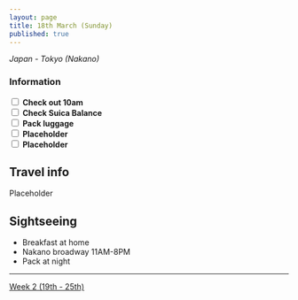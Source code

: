 ```yaml
---
layout: page
title: 18th March (Sunday)
published: true
---
```


*Japan - Tokyo (Nakano)*

### Information

<div><input class="box" type="checkbox" name="181" /><label type="text" class="strikethrough"> <b>Check out 10am</b></label><br /><input class="box" type="checkbox" name="182" /><label type="text" class="strikethrough">&nbsp;<b>Check Suica Balance</b></label><br /><input class="box" type="checkbox" name="183" /><label type="text" class="strikethrough"> <b>Pack luggage</b></label><br /><input class="box" type="checkbox" name="184" /><label type="text" class="strikethrough"> <b>Placeholder</b></label><br /><input class="box" type="checkbox" name="185" /><label type="text" class="strikethrough"> <b>Placeholder</b></label></div>

## Travel info

Placeholder

## Sightseeing

* Breakfast at home
* Nakano broadway 11AM-8PM
* Pack at night

---

[Week 2 (19th - 25th)](/days/week2/19mar)